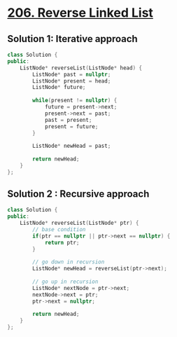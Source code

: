 # [206. Reverse Linked List](https://leetcode.com/problems/reverse-linked-list/)

## Solution 1: Iterative approach
```c++
class Solution {
public:
    ListNode* reverseList(ListNode* head) {
        ListNode* past = nullptr;
        ListNode* present = head;
        ListNode* future;
        
        while(present != nullptr) {
            future = present->next;
            present->next = past;
            past = present;
            present = future;
        }
        
        ListNode* newHead = past;
        
        return newHead;
    }
};
```

## Solution 2 : Recursive approach
```c++
class Solution {
public:
    ListNode* reverseList(ListNode* ptr) {
        // base condition
        if(ptr == nullptr || ptr->next == nullptr) {
            return ptr;
        }
        
        // go down in recursion
        ListNode* newHead = reverseList(ptr->next);
        
        // go up in recursion
        ListNode* nextNode = ptr->next;
        nextNode->next = ptr;
        ptr->next = nullptr;
        
        return newHead;
    }
};
```